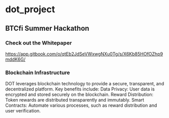 # dot_project
## BTCfi Summer Hackathon

### Check out the Whitepaper 
https://app.gitbook.com/o/qtEb2JdSeVWxwgNXu0Tg/s/X6Kb85HOfOZhp9mddK6G/
### Blockchain Infrastructure
DOT leverages blockchain technology to provide a secure, transparent, and decentralized platform. Key benefits include:
Data Privacy: User data is encrypted and stored securely on the blockchain.
Reward Distribution: Token rewards are distributed transparently and immutably.
Smart Contracts: Automate various processes, such as reward distribution and user verification.

